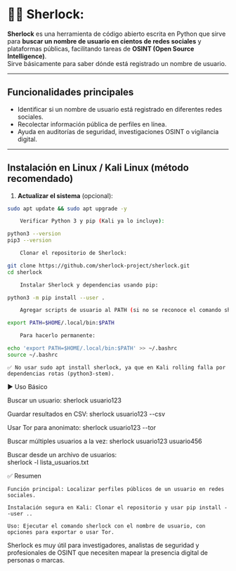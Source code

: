 # 🕵️‍♂️ Sherlock:

**Sherlock** es una herramienta de código abierto escrita en Python que sirve para **buscar un nombre de usuario en cientos de redes sociales** y plataformas públicas, facilitando tareas de **OSINT (Open Source Intelligence)**.  
Sirve básicamente para saber dónde está registrado un nombre de usuario.

---

## Funcionalidades principales

- Identificar si un nombre de usuario está registrado en diferentes redes sociales.
- Recolectar información pública de perfiles en línea.
- Ayuda en auditorías de seguridad, investigaciones OSINT o vigilancia digital.

---

##  Instalación en Linux / Kali Linux (método recomendado)

1. **Actualizar el sistema** (opcional):
```bash
sudo apt update && sudo apt upgrade -y

    Verificar Python 3 y pip (Kali ya lo incluye):

python3 --version
pip3 --version

    Clonar el repositorio de Sherlock:

git clone https://github.com/sherlock-project/sherlock.git
cd sherlock

    Instalar Sherlock y dependencias usando pip:

python3 -m pip install --user .

    Agregar scripts de usuario al PATH (si no se reconoce el comando sherlock):

export PATH=$HOME/.local/bin:$PATH

    Para hacerlo permanente:

echo 'export PATH=$HOME/.local/bin:$PATH' >> ~/.bashrc
source ~/.bashrc
```
    ✅ No usar sudo apt install sherlock, ya que en Kali rolling falla por dependencias rotas (python3-stem).

▶️ Uso Básico

Buscar un usuario:
    sherlock usuario123

Guardar resultados en CSV:
    sherlock usuario123 --csv

Usar Tor para anonimato:
        sherlock usuario123 --tor

 Buscar múltiples usuarios a la vez:
    sherlock usuario123 usuario456

Buscar desde un archivo de usuarios:   
    sherlock -l lista_usuarios.txt    

✅ Resumen

    Función principal: Localizar perfiles públicos de un usuario en redes sociales.

    Instalación segura en Kali: Clonar el repositorio y usar pip install --user ..

    Uso: Ejecutar el comando sherlock con el nombre de usuario, con opciones para exportar o usar Tor.


Sherlock es muy útil para investigadores, analistas de seguridad y profesionales de OSINT que necesiten mapear la presencia digital de personas o marcas.




